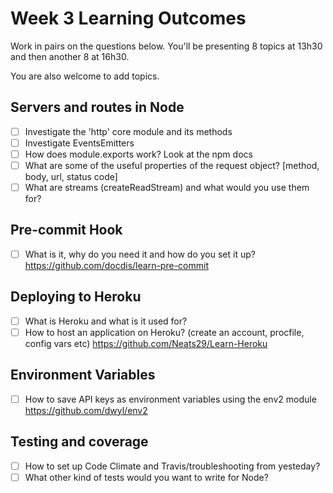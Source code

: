 # Week 3 Learning Outcomes

Work in pairs on the questions below. You'll be presenting 8 topics at 13h30 and then another 8 at 16h30.

You are also welcome to add topics.

## Servers and routes in Node
* [ ] Investigate the 'http' core module and its methods
* [ ] Investigate EventsEmitters
* [ ] How does module.exports work? Look at the npm docs
* [ ] What are some of the useful properties of the request object? [method, body, url, status code]
* [ ] What are streams (createReadStream) and what would you use them for?

## Pre-commit Hook
* [ ] What is it, why do you need it and how do you set it up?
https://github.com/docdis/learn-pre-commit

## Deploying to Heroku
* [ ] What is Heroku and what is it used for?
* [ ] How to host an application on Heroku? (create an account, procfile, config vars etc)
https://github.com/Neats29/Learn-Heroku

## Environment Variables
* [ ] How to save API keys as environment variables using the env2 module
https://github.com/dwyl/env2

## Testing and coverage
* [ ] How to set up Code Climate and Travis/troubleshooting from yesteday?
* [ ] What other kind of tests would you want to write for Node?
